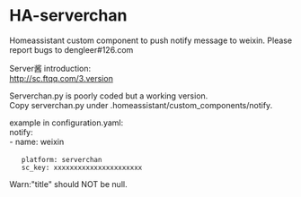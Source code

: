 # HA-serverchan
Homeassistant custom component to push notify message to weixin. Please report bugs to dengleer#126.com

Server酱 introduction:   
http://sc.ftqq.com/3.version   

Serverchan.py is poorly coded but a working version.  
Copy serverchan.py under .homeassistant/custom_components/notify. 

example  in configuration.yaml:   
notify:   
  \- name: weixin    
  
       platform: serverchan　　　　
       sc_key: xxxxxxxxxxxxxxxxxxxxxx   

Warn:"title" should NOT be null.
